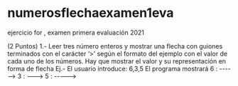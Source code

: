 # numerosflechaexamen1eva
ejercicio for , examen primera evaluación 2021

(2 Puntos)
1.- Leer tres número enteros y mostrar una flecha con guiones terminados con el carácter ‘>’ según el formato del ejemplo  con el valor de cada uno de los números. Hay que mostrar el valor y su representación en forma de flecha
Ej.-
El usuario introduce: 6,3,5
El programa mostrará
6 : ------>
3 : --->
5 : ----->
